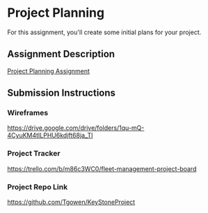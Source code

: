 # Project Planning
For this assignment, you'll create some initial plans for your project.

## Assignment Description
[Project Planning Assignment](https://education.launchcode.org/liftoff/modules/assignments/project-planning)

## Submission Instructions

### Wireframes

https://drive.google.com/drive/folders/1qu-mQ-4CyuKM4tILPHU6kdjft68ja_TI

### Project Tracker

https://trello.com/b/m86c3WC0/fleet-management-project-board

### Project Repo Link

https://github.com/Tgowen/KeyStoneProject
